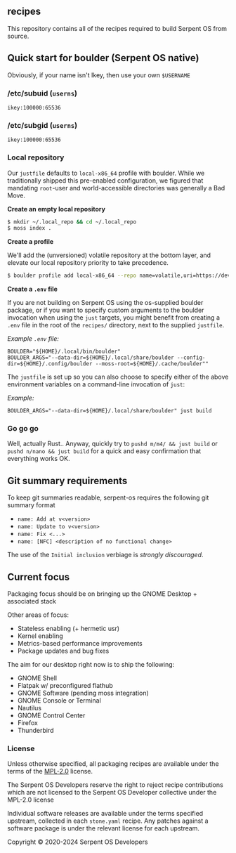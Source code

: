 ## recipes

This repository contains all of the recipes required to build Serpent OS
from source.

## Quick start for boulder (Serpent OS native)

Obviously, if your name isn't Ikey, then use your own `$USERNAME`

### /etc/subuid (`userns`)

    ikey:100000:65536

### /etc/subgid (`userns`)

    ikey:100000:65536

### Local repository

Our `justfile` defaults to `local-x86_64` profile with boulder. While we traditionally shipped this pre-enabled configuration, we figured that mandating
`root`-user and world-accessible directories was generally a Bad Move.

**Create an empty local repository**

```bash
$ mkdir ~/.local_repo && cd ~/.local_repo
$ moss index .
```

**Create a profile**

We'll add the (unversioned) volatile repository at the bottom layer, and elevate
our local repository priority to take precedence.

```bash
$ boulder profile add local-x86_64 --repo name=volatile,uri=https://dev.serpentos.com/volatile/x86_64/stone.index,priority=0 --repo name=local,uri=file:///$HOME/.local_repo/stone.index,priority=10
```

**Create a `.env` file**

If you are not building on Serpent OS using the os-supplied boulder package, or if you want to specify custom arguments to the boulder invocation when using the `just` targets,
you might benefit from creating a `.env` file in the root of the `recipes/` directory, next to the supplied `justfile`.

_Example `.env` file:_

    BOULDER="${HOME}/.local/bin/boulder"
    BOULDER_ARGS="--data-dir=${HOME}/.local/share/boulder --config-dir=${HOME}/.config/boulder --moss-root=${HOME}/.cache/boulder""

The `justfile` is set up so you can also choose to specify either of the above environment variables on a command-line invocation of `just`:

_Example:_

    BOULDER_ARGS="--data-dir=${HOME}/.local/share/boulder" just build

### Go go go

Well, actually Rust.. Anyway, quickly try to `pushd m/m4/ && just build` or `pushd n/nano && just build` for a quick and easy confirmation that everything works OK.

## Git summary requirements

To keep git summaries readable, serpent-os requires the following git summary format

- `name: Add at v<version>`
- `name: Update to v<version>`
- `name: Fix <...>`
- `name: [NFC] <description of no functional change>`

The use of the `Initial inclusion` verbiage is _strongly discouraged_.

## Current focus

Packaging focus should be on bringing up the GNOME Desktop + associated stack

Other areas of focus:

 - Stateless enabling (+ hermetic usr)
 - Kernel enabling
 - Metrics-based performance improvements
 - Package updates and bug fixes

The aim for our desktop right now is to ship the following:

 - GNOME Shell
 - Flatpak w/ preconfigured flathub
 - GNOME Software (pending moss integration)
 - GNOME Console or Terminal
 - Nautilus
 - GNOME Control Center
 - Firefox
 - Thunderbird

### License

Unless otherwise specified, all packaging recipes are available under
the terms of the [MPL-2.0](https://spdx.org/licenses/MPL-2.0.html) license.

The Serpent OS Developers reserve the right to reject recipe contributions
which are not licensed to the Serpent OS Developer collective under the MPL-2.0 license

Individual software releases are available under the terms specified
upstream, collected in each `stone.yaml` recipe. Any patches against
a software package is under the relevant license for each upstream.

Copyright © 2020-2024 Serpent OS Developers
